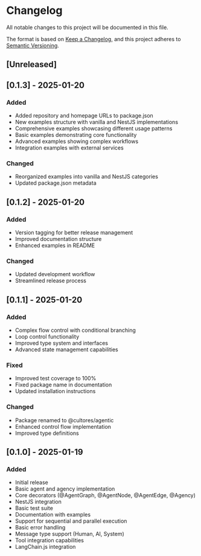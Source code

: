 # Changelog

All notable changes to this project will be documented in this file.

The format is based on [Keep a Changelog](https://keepachangelog.com/en/1.0.0/),
and this project adheres to [Semantic Versioning](https://semver.org/spec/v2.0.0.html).

## [Unreleased]

## [0.1.3] - 2025-01-20

### Added
- Added repository and homepage URLs to package.json
- New examples structure with vanilla and NestJS implementations
- Comprehensive examples showcasing different usage patterns
- Basic examples demonstrating core functionality
- Advanced examples showing complex workflows
- Integration examples with external services

### Changed
- Reorganized examples into vanilla and NestJS categories
- Updated package.json metadata

## [0.1.2] - 2025-01-20

### Added
- Version tagging for better release management
- Improved documentation structure
- Enhanced examples in README

### Changed
- Updated development workflow
- Streamlined release process

## [0.1.1] - 2025-01-20

### Added
- Complex flow control with conditional branching
- Loop control functionality
- Improved type system and interfaces
- Advanced state management capabilities

### Fixed
- Improved test coverage to 100%
- Fixed package name in documentation
- Updated installation instructions

### Changed
- Package renamed to @cultores/agentic
- Enhanced control flow implementation
- Improved type definitions

## [0.1.0] - 2025-01-19

### Added
- Initial release
- Basic agent and agency implementation
- Core decorators (@AgentGraph, @AgentNode, @AgentEdge, @Agency)
- NestJS integration
- Basic test suite
- Documentation with examples
- Support for sequential and parallel execution
- Basic error handling
- Message type support (Human, AI, System)
- Tool integration capabilities
- LangChain.js integration 